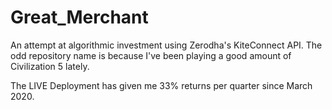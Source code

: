 # Great_Merchant
An attempt at algorithmic investment using Zerodha's KiteConnect API.
The odd repository name is because I've been playing a good amount of Civilization 5 lately.

The LIVE Deployment has given me 33% returns per quarter since March 2020.

